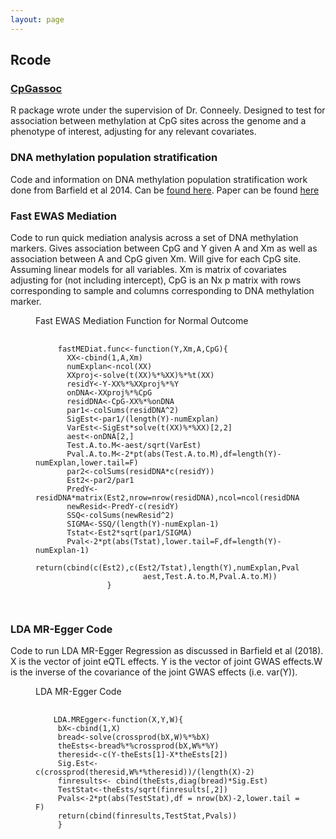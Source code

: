 ```yaml
---
layout: page
---
```

<h2> Rcode

<p class="view"><a href="https://cran.r-project.org/web/packages/CpGassoc/index.html"> <h3>CpGassoc</h3> </a></p>
<p> R package wrote under the supervision of Dr. Conneely. Designed to test for association between methylation at CpG sites across the genome and a phenotype of interest, adjusting for any relevant covariates.</p>

<h3 id="DNAmpop">DNA methylation population stratification</h3>
<p> Code and information on DNA methylation population stratification work done from Barfield et al 2014. Can be <a href="http://genetics.emory.edu/research/conneely/annotation-r-code.html">found here</a>. Paper can be found <a href="https://www.ncbi.nlm.nih.gov/pubmed/24478250">here</a></p>


<h3 id="EWASMEDIAT">Fast EWAS Mediation</h3>
<p>Code to run quick mediation analysis across a set of DNA methylation markers. Gives association between CpG and Y given A and Xm as well as association between A and CpG given Xm. Will give for each CpG site. Assuming linear models for all variables. Xm is matrix of covariates adjusting for (not including intercept), CpG is an Nx p matrix with rows corresponding to sample and columns corresponding to DNA methylation marker. </p> 

<figure>
  <figcaption>Fast EWAS Mediation Function for Normal Outcome</figcaption>
  <pre>
    <code>
     fastMEDiat.func<-function(Y,Xm,A,CpG){
       XX<-cbind(1,A,Xm)
       numExplan<-ncol(XX)
       XXproj<-solve(t(XX)%*%XX)%*%t(XX)
       residY<-Y-XX%*%XXproj%*%Y
       onDNA<-XXproj%*%CpG
       residDNA<-CpG-XX%*%onDNA
       par1<-colSums(residDNA^2)
       SigEst<-par1/(length(Y)-numExplan)
       VarEst<-SigEst*solve(t(XX)%*%XX)[2,2]
       aest<-onDNA[2,]
       Test.A.to.M<-aest/sqrt(VarEst)
       Pval.A.to.M<-2*pt(abs(Test.A.to.M),df=length(Y)-numExplan,lower.tail=F)
       par2<-colSums(residDNA*c(residY))
       Est2<-par2/par1
       PredY<-residDNA*matrix(Est2,nrow=nrow(residDNA),ncol=ncol(residDNA),byrow=T)
       newResid<-PredY-c(residY)
       SSQ<-colSums(newResid^2)
       SIGMA<-SSQ/(length(Y)-numExplan-1)
       Tstat<-Est2*sqrt(par1/SIGMA)
       Pval<-2*pt(abs(Tstat),lower.tail=F,df=length(Y)-numExplan-1)
       return(cbind(c(Est2),c(Est2/Tstat),length(Y),numExplan,Pval,
                        aest,Test.A.to.M,Pval.A.to.M))
                }
    </code>
  </pre>
</figure>

   
<h3 id="LDA MR Code">LDA MR-Egger Code </h3>
<p> Code to run LDA MR-Egger Regression as discussed in Barfield et al (2018). X is the vector of  joint eQTL effects. Y is the vector of joint GWAS effects.W is the inverse of the covariance of the joint GWAS effects (i.e. var(Y)).</p>

<figure>
  <figcaption>LDA MR-Egger Code</figcaption>
  <pre>
    <code>
    LDA.MREgger<-function(X,Y,W){
 	 bX<-cbind(1,X)
	 bread<-solve(crossprod(bX,W)%*%bX)
	 theEsts<-bread%*%crossprod(bX,W%*%Y)
	 theresid<-c(Y-theEsts[1]-X*theEsts[2])
	 Sig.Est<-c(crossprod(theresid,W%*%theresid))/(length(X)-2)
	 finresults<- cbind(theEsts,diag(bread)*Sig.Est)
	 TestStat<-theEsts/sqrt(finresults[,2])
	 Pvals<-2*pt(abs(TestStat),df = nrow(bX)-2,lower.tail = F)
	 return(cbind(finresults,TestStat,Pvals))
     }
    </code>
  </pre>
</figure>



